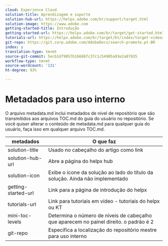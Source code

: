 ```yaml
---
cloud: Experience Cloud
solution-title: Aprendizagem e suporte
solution-hub-url: https://helpx.adobe.com/br/support/target.html
solution-image: https://www.adobe.com
getting-started-title: Introdução
getting-started-url: https://helpx.adobe.com/br/target/get-started.html
tutorials-url: https://helpx.adobe.com/br/target/kt/index/target-videos.html
git-repo: https://git.corp.adobe.com/AdobeDocs/search-promote.pt-BR
index: y
translation-type: tm+mt
source-git-commit: 5ecb1d79057b166887c37c1c54905a93e2a87835
workflow-type: tm+mt
source-wordcount: '131'
ht-degree: 93%

---
```



# Metadados para uso interno

O arquivo metadata.md inclui metadados de nível de repositório que são transmitidos aos arquivos TOC.md do guia do usuário no repositório. Se você quiser alterar o conteúdo de metadata.md para qualquer guia do usuário, faça isso em qualquer arquivo TOC.md.

| metadados | O que faz |
|--- |--- |
| solution-title | Usado no cabeçalho do artigo como link |
| solution-hub-url | Abre a página do helpx hub |
| solution-icon | Exibe o ícone da solução ao lado do título da solução. Ainda não implementado |
| getting-started-url | Link para a página de introdução do helpx |
| tutorials-url | Link para tutoriais em vídeo - tutoriais do helpx ou KT |
| mini-toc-levels | Determina o número de níveis de cabeçalho que aparecem no painel direito. o padrão é 2 |
| git-repo | Especifica a localização do repositório mestre para uso interno |
